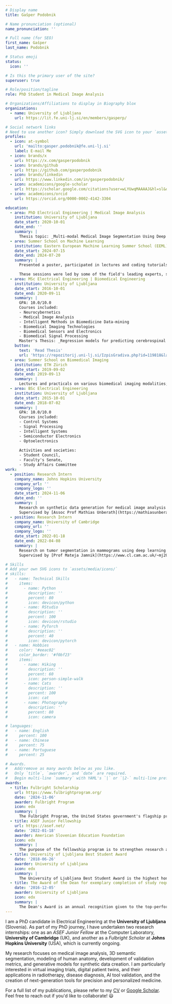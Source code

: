 ```yaml
---
# Display name
title: Gašper Podobnik

# Name pronunciation (optional)
name_pronunciation: ''

# Full name (for SEO)
first_name: Gašper
last_name: Podobnik

# Status emoji
status:
  icon: ''

# Is this the primary user of the site?
superuser: true

# Role/position/tagline
role: PhD Student in Medical Image Analysis

# Organizations/Affiliations to display in Biography blox
organizations:
  - name: University of Ljubljana
    url: https://lit.fe.uni-lj.si/en/members/gasperp/

# Social network links
# Need to use another icon? Simply download the SVG icon to your `assets/media/icons/` folder.
profiles:
  - icon: at-symbol
    url: 'mailto:gasper.podobnik@fe.uni-lj.si'
    label: E-mail Me
  - icon: brands/x
    url: https://x.com/gasperpodobnik
  - icon: brands/github
    url: https://github.com/gasperpodobnik
  - icon: brands/linkedin
    url: https://www.linkedin.com/in/gasperpodobnik/
  - icon: academicons/google-scholar
    url: https://scholar.google.com/citations?user=wLYUwqMAAAAJ&hl=sl&oi=ao
  - icon: academicons/orcid
    url: https://orcid.org/0000-0002-4142-3304

education:
  - area: PhD Electrical Engineering | Medical Image Analysis
    institution: University of Ljubljana
    date_start: 2020-10-01
    date_end: ''
    summary: |
      Thesis topic: _Multi-modal Medical Image Segmentation Using Deep Learning_. Supervised by [Prof Tomaž Vrtovec](https://lit.fe.uni-lj.si/en/members/tomazv/).
  - area: Summer School on Machine Learning 
    institution: Eastern European Machine Learning Summer School (EEML)
    date_start: 2024-07-15
    date_end: 2024-07-20
    summary: |
      Presented a poster, participated in lectures and coding tutorials on various advanced topics including: Diffusion Models and Generative AI, Reasoning with Deep Learning, Bayesian Deep Learning, Deep Reinforcement Learning, Transformers, Self-Supervised Learning, Visual-Language Models, Geometric Deep Learning, Advanced Architectures, Robustness & Fairness, and Causality.

      These sessions were led by some of the field's leading experts, such as Alfredo Canziani, Sander Dieleman, Nenad Tomašev, Petar Veličković, Matko Bošnjak, Yee Whye Teh, Aleksandra Faust, Çağlar Gülçehre, Chris Dyer, Jovana Mitrović, Michael Bronstein, Razvan Pascanu, Martin Vechev, Ivana Malenica, and others.
  - area: MSc Electrical Engineering | Biomedical Engineering
    institution: University of Ljubljana
    date_start: 2016-10-01
    date_end: 2020-09-11
    summary: |
      GPA: 10.0/10.0
      Courses included:
      - Neurocybernetics
      - Medical Image Analysis
      - Intelligent Methods in Biomedicine Data-mining
      - Biomedical Imaging Technologies
      - Biomedical Sensors and Electronics
      - Biomedical Signal Processing
      Master's Thesis: _Regression models for predicting cerebrospinal fluid biomarkers of Alzheimer's disease_
    button:
      text: 'Read Thesis'
      url: 'https://repozitorij.uni-lj.si/IzpisGradiva.php?id=119818&lang=eng'
  - area: Summer School on Biomedical Imaging
    institution: ETH Zürich
    date_start: 2019-09-02
    date_end: 2019-09-13
    summary: |
      Lectures and practicals on various biomedical imaging modalities; convered a range of cutting-edge techniques and analysis tools.
  - area: BSc Electrical Engineering
    institution: University of Ljubljana
    date_start: 2015-10-01
    date_end: 2018-07-02
    summary: |
      GPA: 10.0/10.0
      Courses included:
      - Control Systems
      - Signal Processing
      - Intelligent Systems
      - Semiconductor Electronics
      - Optoelectronics
      
      Activities and societies: 
      - Student Council, 
      - Faculty's Senate,
      - Study Affairs Committee
work:
  - position: Research Intern
    company_name: Johns Hopkins University
    company_url: ''
    company_logo: ''
    date_start: 2024-11-06
    date_end: ''
    summary: |
      Research on synthetic data generation for medical image analysis tasks.
      Supervised by [Assoc Prof Mathias Unberath](https://mathiasunberath.github.io/).
  - position: Research Intern
    company_name: University of Cambridge
    company_url: ''
    company_logo: ''
    date_start: 2022-01-18
    date_end: 2022-04-08
    summary: |
      Research on tumor segmentation in mammograms using deep learning.
      Supervised by [Prof Mateja Jamnik](https://www.cl.cam.ac.uk/~mj201/).

# Skills
# Add your own SVG icons to `assets/media/icons/`
# skills:
#   - name: Technical Skills
#     items:
#       - name: Python
#         description: ''
#         percent: 80
#         icon: devicon/python
#       - name: RStudio
#         description: ''
#         percent: 100
#         icon: devicon/rstudio
#       - name: PyTorch
#         description: ''
#         percent: 40
#         icon: devicon/pytorch
#   - name: Hobbies
#     color: '#eeac02'
#     color_border: '#f0bf23'
#     items:
#       - name: Hiking
#         description: ''
#         percent: 60
#         icon: person-simple-walk
#       - name: Cats
#         description: ''
#         percent: 100
#         icon: cat
#       - name: Photography
#         description: ''
#         percent: 80
#         icon: camera

# languages:
#   - name: English
#     percent: 100
#   - name: Chinese
#     percent: 75
#   - name: Portuguese
#     percent: 25

# Awards.
#   Add/remove as many awards below as you like.
#   Only `title`, `awarder`, and `date` are required.
#   Begin multi-line `summary` with YAML's `|` or `|2-` multi-line prefix and indent 2 spaces below.
awards:
  - title: Fulbright Scholarship
    url: https://www.fulbrightprogram.org/
    date: '2024-11-06'
    awarder: Fulbright Program
    icon: edx
    summary: |
      The Fulbright Program, the United States government's flagship program of international educational and cultural exchange, offers passionate and accomplished students and scholars in more than 160 countries the opportunity to study, teach, conduct research, exchange ideas, and contribute to mutual understanding.
  - title: ASEF Junior Fellowship
    url: https://asef.net/
    date: '2022-01-18'
    awarder: American Slovenian Education Foundation
    icon: edx
    summary: |
      The purpose of the fellowship program is to strengthen research and study exchange between Slovenia and other countries to give talented Slovenian students the ability to realize their potential to the fullest.
  - title: University of Ljubljana Best Student Award
    date: '2018-06-26'
    awarder: University of Ljubljana
    icon: edx
    summary: |
      The University of Ljubljana Best Student Award is the highest honor granted annually to 30 students across all disciplines, recognizing their exceptional academic achievements and grades.
  - title: The Award of the Dean for exemplary completion of study requirements
    date: '2016-12-05'
    awarder: University of Ljubljana
    icon: edx
    summary: |
      The Dean's Award is an annual recognition given to the top-performing students in each academic year based on their academic achievements and grades. I have received this award for all three years of my bachelor's studies and both years of my master's studies.
---
```


I am a PhD candidate in Electrical Engineering at the **University of Ljubljana** (Slovenia). As part of my PhD journey, I have undertaken two research internships: one as an _ASEF Junior Fellow_ at the Computer Laboratory, **University of Cambridge** (UK), and another as a _Fulbright Scholar_ at **Johns Hopkins University** (USA), which is currently ongoing. 

My research focuses on medical image analysis, 3D semantic segmentation, modeling of human anatomy, development of validation metrics, and generative models for synthetic data creation. I am particularly interested in virtual imaging trials, digital patient twins, and their applications in radiotherapy, disease diagnosis, AI tool validation, and the creation of next-generation tools for precision and personalized medicine. 

For a full list of my publications, please refer to my [CV](uploads/GasperPodobnik-CV.pdf) or [Google Scholar](https://scholar.google.com/citations?user=wLYUwqMAAAAJ&hl=sl&oi=ao). Feel free to reach out if you'd like to collaborate! 😃